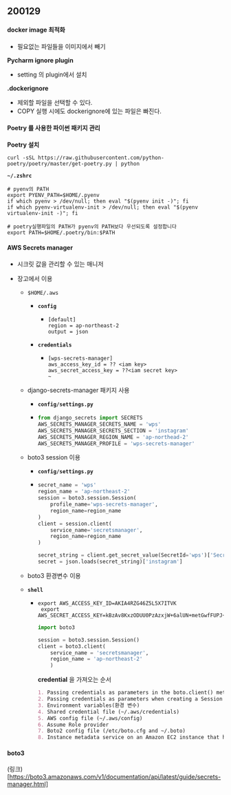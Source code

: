 ## 200129

#### docker image  최적화

- 필요없는 파일들을 이미지에서 빼기



**Pycharm ignore plugin**

- setting 의 plugin에서 설치

**.dockerignore**

- 제외할 파일을 선택할 수 있다.
- COPY 실행 시에도 dockerignore에 있는 파일은 빠진다.



#### Poetry 를 사용한 파이썬 패키지 관리

**Poetry 설치**

`curl -sSL https://raw.githubusercontent.com/python-poetry/poetry/master/get-poetry.py | python`



**`~/.zshrc`**

```
# pyenv의 PATH
export PYENV_PATH=$HOME/.pyenv
if which pyenv > /dev/null; then eval "$(pyenv init -)"; fi
if which pyenv-virtualenv-init > /dev/null; then eval "$(pyenv virtualenv-init -)"; fi

# poetry실행파일의 PATH가 pyenv의 PATH보다 우선되도록 설정합니다
export PATH=$HOME/.poetry/bin:$PATH
```



#### AWS Secrets manager

- 시크릿 값을 관리할 수 있는 매니저



- 장고에서 이용

  - `$HOME/.aws`

    - **`config`**

      - ```
        [default]
        region = ap-northeast-2
        output = json
        
        ```

    - **`credentials`**

      - ```
        [wps-secrets-manager]
        aws_access_key_id = ?? <iam key>
        aws_secret_access_key = ??<iam secret key>
        ~                                                                    
        ```

      

  - django-secrets-manager 패키지 사용

    - **`config/settings.py`**

    - ```python
      from django_secrets import SECRETS
      AWS_SECRETS_MANAGER_SECRETS_NAME = 'wps'
      AWS_SECRETS_MANAGER_SECRETS_SECTION = 'instagram'
      AWS_SECRETS_MANAGER_REGION_NAME = 'ap-northead-2'
      AWS_SECRETS_MANAGER_PROFILE = 'wps-secrets-manager'
      ```

    

  - boto3 session 이용

    - **`config/settings.py`**

    - ```python
      secret_name = 'wps'
      region_name = 'ap-northeast-2'
      session = boto3.session.Session(
          profile_name='wps-secrets-manager',
          region_name=region_name
      )
      client = session.client(
          service_name='secretsmanager',
          region_name=region_name
      )
      
      secret_string = client.get_secret_value(SecretId='wps')['SecretString']
      secret = json.loads(secret_string)['instagram']
      ```

  - boto3 환경변수 이용

  - **`shell`**

    - ```shell
      export AWS_ACCESS_KEY_ID=AKIA4RZG46Z5L5X7ITVK
       export AWS_SECRET_ACCESS_KEY=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
      
      ```

      

      ```python
      import boto3
      
      session = boto3.session.Session()
      client = boto3.client(
          service_name = 'secretsmanager',
          region_name = 'ap-northeast-2'
          )
      ```

      

      

      

      **credential** 을 가져오는 순서

      ```markdown
      1. Passing credentials as parameters in the boto.client() method(client함수에 직접 넣음)
      2. Passing credentials as parameters when creating a Session object(Session함수에 직접 넣음)
      3. Environment variables(환경 변수)
      4. Shared credential file (~/.aws/credentials)
      5. AWS config file (~/.aws/config)
      6. Assume Role provider
      7. Boto2 config file (/etc/boto.cfg and ~/.boto)
      8. Instance metadata service on an Amazon EC2 instance that has an IAM role configured
      ```



#### boto3

(링크)[https://boto3.amazonaws.com/v1/documentation/api/latest/guide/secrets-manager.html]